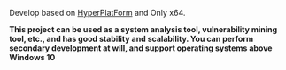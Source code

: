 Develop based on [HyperPlatForm](https://github.com/tandasat/HyperPlatform) and Only x64.

**This project can be used as a system analysis tool, vulnerability mining tool, etc., and has good stability and scalability. You can perform secondary development at will, and support operating systems above Windows 10**


















